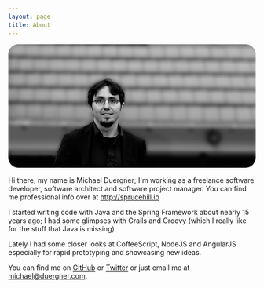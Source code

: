 ```yaml
---
layout: page
title: About
---
```


![That's me!](/assets/me.png)

Hi there, my name is Michael Duergner; I'm working as a freelance software developer, software architect and software project manager. You can find me professional info over at http://sprucehill.io

I started writing code with Java and the Spring Framework about nearly 15 years ago; I had some glimpses with Grails and Groovy (which I really like for the stuff that Java is missing).

Lately I had some closer looks at CoffeeScript, NodeJS and AngularJS especially for rapid prototyping and showcasing new ideas.

You can find me on <a href="https://github.com/duergner" target="_blank">GitHub</a> or <a href="https://twitter.com/duergner" target="_blank">Twitter</a> or just email me at <a href="mailto:michael@duergner.com">michael@duergner.com</a>.